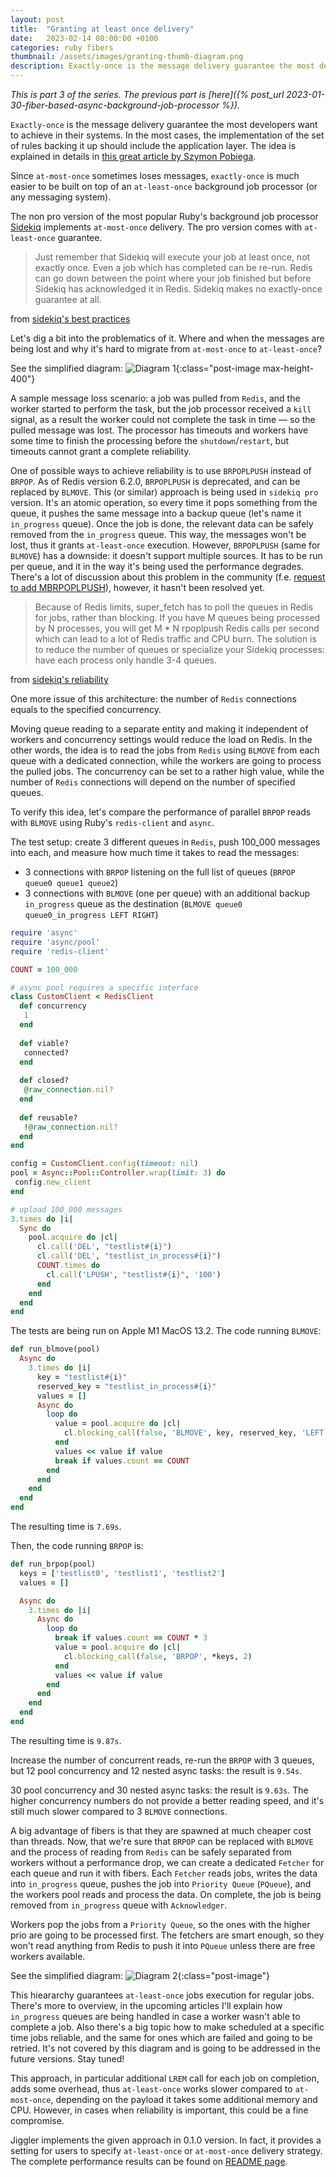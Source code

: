 ```yaml
---
layout: post
title:  "Granting at least once delivery"
date:   2023-02-14 08:00:00 +0100
categories: ruby fibers
thumbnail: /assets/images/granting-thumb-diagram.png
description: Exactly-once is the message delivery guarantee the most developers want to achieve in their systems. In the most cases, the implementation of the set of rules backing it up should include the application layer. When it comes to messaging systems, exactly-once delivery at an app level is much easier to be built on top of at-least-once, since at-most-once sometimes loses messages.
---
```


*This is part 3 of the series. The previous part is [here]({% post_url 2023-01-30-fiber-based-async-background-job-processor %}).*

`Exactly-once` is the message delivery guarantee the most developers want to achieve in their systems. In the most cases, the implementation of the set of rules backing it up should include the application layer. The idea is explained in details in [this great article by Szymon Pobiega](https://exactly-once.github.io/posts/exactly-once-delivery/).

Since `at-most-once` sometimes loses messages, `exactly-once` is much easier to be built on top of an `at-least-once` background job processor (or any messaging system).

The non pro version of the most popular Ruby's background job processor [Sidekiq](https://github.com/mperham/sidekiq) implements `at-most-once` delivery. The pro version comes with `at-least-once` guarantee.

> Just remember that Sidekiq will execute your job at least once, not exactly once. Even a job which has completed can be re-run. Redis can go down between the point where your job finished but before Sidekiq has acknowledged it in Redis. Sidekiq makes no exactly-once guarantee at all.

from [sidekiq's best practices](https://github.com/mperham/sidekiq/wiki/Best-Practices#2-make-your-job-idempotent-and-transactional)

Let's dig a bit into the problematics of it. Where and when the messages are being lost and why it's hard to migrate from `at-most-once` to `at-least-once`?

See the simplified diagram:
![Diagram 1](/assets/images/granting-at-least-once-delivery-diagram-1.svg){:class="post-image max-height-400"}

A sample message loss scenario: a job was pulled from `Redis`, and the worker started to perform the task, but the job processor received a `kill` signal, as a result the worker could not complete the task in time — so the pulled message was lost. The processor has timeouts and workers have some time to finish the processing before the `shutdown`/`restart`, but timeouts cannot grant a complete reliability.

One of possible ways to achieve reliability is to use `BRPOPLPUSH` instead of `BRPOP`. As of Redis version 6.2.0, `BRPOPLPUSH` is deprecated, and can be replaced by `BLMOVE`. This (or similar) approach is being used in `sidekiq pro` version. It's an atomic operation, so every time it pops something from the queue, it pushes the same message into a backup queue (let's name it `in_progress` queue). Once the job is done, the relevant data can be safely removed from the `in_progress` queue. This way, the messages won't be lost, thus it grants `at-least-once` execution. However, `BRPOPLPUSH` (same for `BLMOVE`) has a downside: it doesn't support multiple sources. It has to be run per queue, and it in the way it's being used the performance degrades. There's a lot of discussion about this problem in the community (f.e. [request to add MBRPOPLPUSH](https://github.com/redis/redis/issues/1785)), however, it hasn't been resolved yet.

> Because of Redis limits, super_fetch has to poll the queues in Redis for jobs, rather than blocking. If you have M queues being processed by N processes, you will get M * N rpoplpush Redis calls per second which can lead to a lot of Redis traffic and CPU burn.
> The solution is to reduce the number of queues or specialize your Sidekiq processes: have each process only handle 3-4 queues.

from [sidekiq's reliability](https://github.com/mperham/sidekiq/wiki/Reliability#limitations)

One more issue of this architecture: the number of `Redis` connections equals to the specified concurrency.

Moving queue reading to a separate entity and making it independent of workers and concurrency settings would reduce the load on Redis. In the other words, the idea is to read the jobs from `Redis` using `BLMOVE` from each queue with a dedicated connection, while the workers are going to process the pulled jobs. The concurrency can be set to a rather high value, while the number of `Redis` connections will depend on the number of specified queues.

To verify this idea, let's compare the performance of parallel `BRPOP` reads with `BLMOVE` using Ruby's `redis-client` and `async`.

The test setup: create 3 different queues in `Redis`, push 100_000 messages into each, and measure how much time it takes to read the messages:

- 3 connections with `BRPOP` listening on the full list of queues (`BRPOP queue0 queue1 queue2`)
- 3 connections with `BLMOVE` (one per queue) with an additional backup `in_progress` queue as the destination (`BLMOVE queue0 queue0_in_progress LEFT RIGHT`)

```ruby
require 'async'
require 'async/pool'
require 'redis-client'

COUNT = 100_000

# async pool requires a specific interface
class CustomClient < RedisClient
  def concurrency
   1
  end
 
  def viable?
   connected?
  end
 
  def closed?
   @raw_connection.nil?
  end
 
  def reusable?
   !@raw_connection.nil?
  end
end

config = CustomClient.config(timeout: nil)
pool = Async::Pool::Controller.wrap(limit: 3) do
 config.new_client
end

# upload 100_000 messages
3.times do |i|
  Sync do
    pool.acquire do |cl|
      cl.call('DEL', "testlist#{i}")
      cl.call('DEL', "testlist_in_process#{i}")
      COUNT.times do
        cl.call('LPUSH', "testlist#{i}", '100')
      end
    end
  end
end
```

The tests are being run on Apple M1 MacOS 13.2.
The code running `BLMOVE`:

```ruby
def run_blmove(pool)
  Async do
    3.times do |i|
      key = "testlist#{i}"
      reserved_key = "testlist_in_process#{i}"
      values = []
      Async do
        loop do
          value = pool.acquire do |cl|
            cl.blocking_call(false, 'BLMOVE', key, reserved_key, 'LEFT', 'RIGHT', 2)
          end
          values << value if value
          break if values.count == COUNT
        end
      end
    end
  end
end
```

The resulting time is `7.69s`.

Then, the code running `BRPOP` is:

```ruby
def run_brpop(pool)
  keys = ['testlist0', 'testlist1', 'testlist2']
  values = []

  Async do
    3.times do |i|
      Async do
        loop do
          break if values.count == COUNT * 3
          value = pool.acquire do |cl|
            cl.blocking_call(false, 'BRPOP', *keys, 2)
          end
          values << value if value
        end
      end
    end
  end
end
```

The resulting time is `9.87s`.

Increase the number of concurrent reads, re-run the `BRPOP` with 3 queues, but 12 pool concurrency and 12 nested async tasks: the result is `9.54s`.

30 pool concurrency and 30 nested async tasks: the result is `9.63s`. The higher concurrency numbers do not provide a better reading speed, and it's still much slower compared to 3 `BLMOVE` connections.

A big advantage of fibers is that they are spawned at much cheaper cost than threads. Now, that we're sure that `BRPOP` can be replaced with `BLMOVE` and the process of reading from `Redis` can be safely separated from workers without a performance drop, we can create a dedicated `Fetcher` for each queue and run it with fibers. Each `Fetcher` reads jobs, writes the data into `in_progress` queue, pushes the job into `Priority Queue` (`PQueue`), and the workers pool reads and process the data. On complete, the job is being removed from `in_progress` queue with `Acknowledger`. 

Workers pop the jobs from a `Priority Queue`, so the ones with the higher prio are going to be processed first. The fetchers are smart enough, so they won't read anything from Redis to push it into `PQueue` unless there are free workers available.

See the simplified diagram:
![Diagram 2](/assets/images/granting-at-least-once-delivery-diagram-2.svg){:class="post-image"}

This hieararchy guarantees `at-least-once` jobs execution for regular jobs. There's more to overview, in the upcoming articles I'll explain how `in_progress` queues are being handled in case a worker wasn't able to complete a job. Also there's a big topic how to make scheduled at a specific time jobs reliable, and the same for ones which are failed and going to be retried. It's not covered by this diagram and is going to be addressed in the future versions. Stay tuned!

This approach, in particular additional `LREM` call for each job on completion, adds some overhead, thus `at-least-once` works slower compared to `at-most-once`, depending on the payload it takes some additional memory and CPU. However, in cases when reliability is important, this could be a fine compromise.

Jiggler implements the given approach in 0.1.0 version. In fact, it provides a setting for users to specify `at-least-once` or `at-most-once` delivery strategy. The complete performance results can be found on [README page](https://github.com/tuwukee/jiggler/blob/main/README.md).
